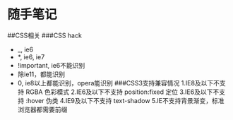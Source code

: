 # 随手笔记
##CSS相关
###CSS hack
* _, ie6
* *, ie6, ie7
* !important, ie6不能识别
* 除ie11，都能识别
* 0, ie8以上都能识别，opera能识别
###CSS3支持兼容情况
1.IE8及以下不支持 RGBA 色彩模式
2.IE6及以下不支持 position:fixed 定位
3.IE6及以下不支持 :hover 伪类
4.IE9及以下不支持 text-shadow
5.IE不支持背景渐变，标准浏览器都需要前缀

